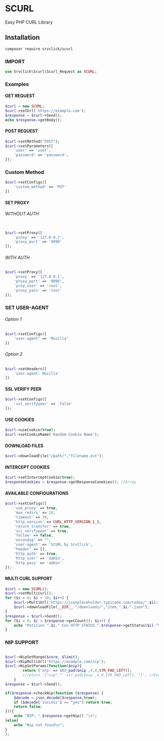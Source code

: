
# SCURL

Easy PHP CURL Library



## Installation


```bash
composer require srvclick/scurl
```


### IMPORT
```php
use Srvclick\Scurl\Scurl_Request as SCURL;
```
### Examples
#### GET REQUEST

```php
$curl = new SCURL;
$curl->setUrl('https://example.com');
$response = $curl->Send();
echo $response->getBody();
```

#### POST REQUEST

```php
$curl->setMethod("POST");
$curl->setParameters([
    'user' => 'user',
    'password' => 'password',
]);

```


### Custom Method

```php
$curl->setConfigs([
    'custom_method' => 'PUT'
])
```

#### SET PROXY

###### WITHOUT AUTH
```php

$curl->setProxy([
    'proxy' => '127.0.0.1',
    'proxy_port' => '9090'
]);
```
###### WITH AUTH
```php
$curl->setProxy([
    'proxy' => '127.0.0.1',
    'proxy_port' => '9090',
    'proy_user' => 'root',
    'proxy_pass' => 'toor'
]);
```

### SET USER-AGENT

###### Option 1
```php
$curl->setConfigs([
    'user-agent' => 'Mozilla'
])
```
###### Option 2
```php
$curl->setHeaders([
    'user-agent: Mozilla'
])
```

#### SSL VERIFY PEER
```php
$curl->setConfigs([
    'ssl_verifypeer' => 'false'
]);
```

#### USE COOKIES
```php
$curl->useCookie(true);
$curl->setCookieName('Random Cookie Name');
```

#### DOWNLOAD FILES
```php
$curl->downloadFile("/path/","filename.ext");
```

#### INTERCEPT COOKIES
```php
$curl->setInterceptCookie(true);
$responseCookies = $response->getResponseCoookies(); //Array
```


#### AVAILABLE CONFIGURATIONS
```php
$curl->setConfigs([
    'use_proxy' => true,
    'max_redirs' => 10,
    'timeout' => 30,
    'http_version' => CURL_HTTP_VERSION_1_1,
    'return_transfer' => true,
    'ssl_verifypeer' => true,
    'follow' => false,
    'encondig' => "",
    'user-agent' => 'SCURL by SrvClick',
    'header' => [],
    'http_auth' => true,
    'http_user' => 'admin',
    'http_pass' => 'admin'
]);
```



#### MULTI CURL SUPPORT
```php
$curl = new SCURL();
$curl->setMulticurl();
for ($i = 0; $i < 10; $i++) {
    $curl->MultiUrl('https://jsonplaceholder.typicode.com/todos/'.$i);
    $curl->downloadFile(__DIR__."/downloads/","item_".$i.".json");
}
$response = $curl->Send();
for ($i = 0; $i < $response->getCount(); $i++) {
    echo "Peticion ".$i." Con HTTP STATUS ".$response->getStatus($i)."\n";
}
```

### NIP SUPPORT
```php

$curl->NipSetRange($core, $limit);
$curl->NipMultiUrl('https://example.com/nip');
$curl->NipSetParams(function($nip){
        return ['otp' => str_pad($nip ,4,0,STR_PAD_LEFT)];
        //return '{"nip":"'.str_pad($nip ,4,0,STR_PAD_LEFT).'"}'; //Example 2
    }
$response = $curl->Send();

if($response->checkNip(function ($response) {
    $decode = json_decode($response,true);
    if ($decode['success'] == "yes") return true;
    return false;
})){
    echo "NIP: ".$response->getNip()."\n";
}else{
    echo "Nip not found\n";
}
);


```
